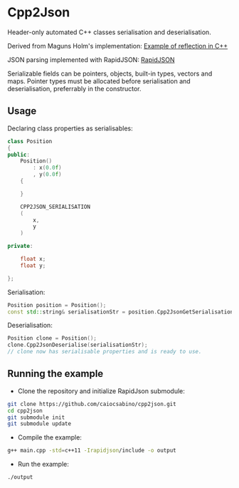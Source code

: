 # Cpp2Json
Header-only automated C++ classes serialisation and deserialisation.

Derived from Maguns Holm's implementation:
[Example of reflection in C++](https://gist.github.com/judofyr/18cc1e9e4f48a13483c00d1c86e34cf5)

JSON parsing implemented with RapidJSON: 
[RapidJSON](https://github.com/Tencent/rapidjson)

Serializable fields can be pointers, objects, built-in types, vectors and maps.
Pointer types must be allocated before serialisation and deserialisation, preferrably in the constructor.
## Usage
Declaring class properties as serialisables:
```cpp
class Position
{
public:
	Position()
		: x(0.0f)
		, y(0.0f)
	{

	}

	CPP2JSON_SERIALISATION
	(
		x,
		y
	)

private:

	float x;
	float y;

};
```
Serialisation:
```cpp
Position position = Position();
const std::string& serialisationStr = position.Cpp2JsonGetSerialisationString();
```
Deserialisation:
```cpp
Position clone = Position();
clone.Cpp2JsonDeserialise(serialisationStr);
// clone now has serialisable properties and is ready to use.
```

## Running the example
- Clone the repository and initialize RapidJson submodule:

```bash
git clone https://github.com/caiocsabino/cpp2json.git
cd cpp2json
git submodule init
git submodule update
```

- Compile the example:
```bash
g++ main.cpp -std=c++11 -Irapidjson/include -o output
```

- Run the example:
```bash
./output
```
